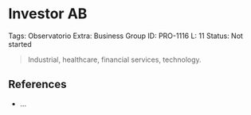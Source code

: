 # Investor AB

Tags: Observatorio
Extra: Business Group
ID: PRO-1116
L: 11
Status: Not started

> Industrial, healthcare, financial services, technology.
> 

## References

- …